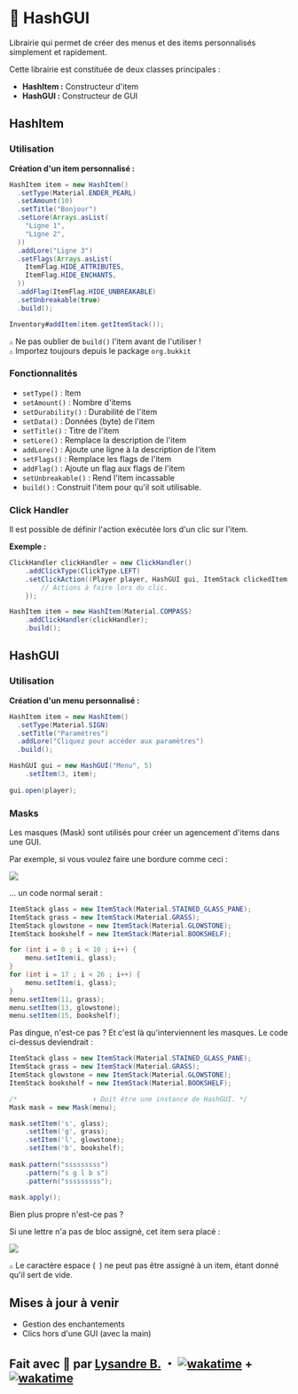 # 🎨 ️HashGUI

Librairie qui permet de créer des menus et des items personnalisés simplement
et rapidement.

Cette librairie est constituée de deux classes principales :
* **HashItem :** Constructeur d'item
* **HashGUI :** Constructeur de GUI


## HashItem

### Utilisation

**Création d'un item personnalisé :**

```java
HashItem item = new HashItem()
  .setType(Material.ENDER_PEARL)
  .setAmount(10)
  .setTitle("Bonjour")
  .setLore(Arrays.asList(
    "Ligne 1",
    "Ligne 2",
  ))
  .addLore("Ligne 3")
  .setFlags(Arrays.asList(
    ItemFlag.HIDE_ATTRIBUTES,
    ItemFlag.HIDE_ENCHANTS,
  ))
  .addFlag(ItemFlag.HIDE_UNBREAKABLE)
  .setUnbreakable(true)
  .build();

Inventory#addItem(item.getItemStack());
```

`⚠️` Ne pas oublier de `build()` l'item avant de l'utiliser !\
`⚠️` Importez toujours depuis le package `org.bukkit`

### Fonctionnalités

* `setType()` : Item
* `setAmount()` : Nombre d'items
* `setDurability()` : Durabilité de l'item
* `setData()` : Données (byte) de l'item
* `setTitle()` : Titre de l'item
* `setLore()` : Remplace la description de l'item
* `addLore()` : Ajoute une ligne à la description de l'item
* `setFlags()` : Remplace les flags de l'item
* `addFlag()` : Ajoute un flag aux flags de l'item
* `setUnbreakable()` : Rend l'item incassable
* `build()` : Construit l'item pour qu'il soit utilisable.

### Click Handler

Il est possible de définir l'action exécutée lors d'un clic sur l'item.

**Exemple :**
```java
ClickHandler clickHandler = new ClickHandler()
    .addClickType(ClickType.LEFT)
    .setClickAction((Player player, HashGUI gui, ItemStack clickedItem, int clickedSlot) -> {
        // Actions à faire lors du clic.
    });

HashItem item = new HashItem(Material.COMPASS)
    .addClickHandler(clickHandler);
    .build();
```

## HashGUI

### Utilisation

**Création d'un menu personnalisé :**
```java
HashItem item = new HashItem()
  .setType(Material.SIGN)
  .setTitle("Paramètres")
  .addLore("Cliquez pour accéder aux paramètres")
  .build();

HashGUI gui = new HashGUI("Menu", 5)
    .setItem(3, item);
    
gui.open(player);
```

### Masks

Les masques (Mask) sont utilisés pour créer un agencement d'items dans une GUI.

Par exemple, si vous voulez faire une bordure comme ceci :

![](https://cdn.discordapp.com/attachments/1201670734095859812/1204883310489378907/image.png?ex=65d65a06&is=65c3e506&hm=85681f65261a9a6a3cd8a45c6018a3b2efbaa1d6c5cd1e6ec83f836e6edbf44a&)

... un code normal serait :

```java
ItemStack glass = new ItemStack(Material.STAINED_GLASS_PANE);
ItemStack grass = new ItemStack(Material.GRASS);
ItemStack glowstone = new ItemStack(Material.GLOWSTONE);
ItemStack bookshelf = new ItemStack(Material.BOOKSHELF);

for (int i = 0 ; i < 10 ; i++) {
    menu.setItem(i, glass);
}
for (int i = 17 ; i < 26 ; i++) {
    menu.setItem(i, glass);
}
menu.setItem(11, grass);
menu.setItem(13, glowstone);
menu.setItem(15, bookshelf);
```

Pas dingue, n'est-ce pas ? Et c'est là qu'interviennent les masques. Le code
ci-dessus deviendrait :

```java
ItemStack glass = new ItemStack(Material.STAINED_GLASS_PANE);
ItemStack grass = new ItemStack(Material.GRASS);
ItemStack glowstone = new ItemStack(Material.GLOWSTONE);
ItemStack bookshelf = new ItemStack(Material.BOOKSHELF);

/*                   ⬇️ Doit être une instance de HashGUI. */
Mask mask = new Mask(menu);

mask.setItem('s', glass);
    .setItem('g', grass);
    .setItem('l', glowstone);
    .setItem('b', bookshelf);
    
mask.pattern("sssssssss")
    .pattern("s g l b s")
    .pattern("sssssssss");
    
mask.apply();
```

Bien plus propre n'est-ce pas ?

Si une lettre n'a pas de bloc assigné, cet item sera placé :

![](https://cdn.discordapp.com/attachments/1201670734095859812/1204886714057752636/image.png?ex=65d65d32&is=65c3e832&hm=f396f4b9e3373d56fe0bd5c34b2f4d21429b7bbe04653fcfc44040f88412114a&)

`⚠️` Le caractère espace (` `) ne peut pas être assigné à un item, étant donné qu'il
sert de vide.

## Mises à jour à venir

* Gestion des enchantements
* Clics hors d'une GUI (avec la main)

## Fait avec 💜 par [Lysandre B.](https://github.com/Shuvlyy) ・ [![wakatime](https://wakatime.com/badge/user/2f50fe6c-0368-4bef-aa01-3a67193b63f8/project/018d7a18-67ef-47e3-a6c4-5c8cc4b45021.svg)](https://wakatime.com/badge/user/2f50fe6c-0368-4bef-aa01-3a67193b63f8/project/018d7a18-67ef-47e3-a6c4-5c8cc4b45021) + [![wakatime](https://wakatime.com/badge/user/2f50fe6c-0368-4bef-aa01-3a67193b63f8/project/018d794b-8bf6-46ef-acb3-549287335474.svg)](https://wakatime.com/badge/user/2f50fe6c-0368-4bef-aa01-3a67193b63f8/project/018d794b-8bf6-46ef-acb3-549287335474)